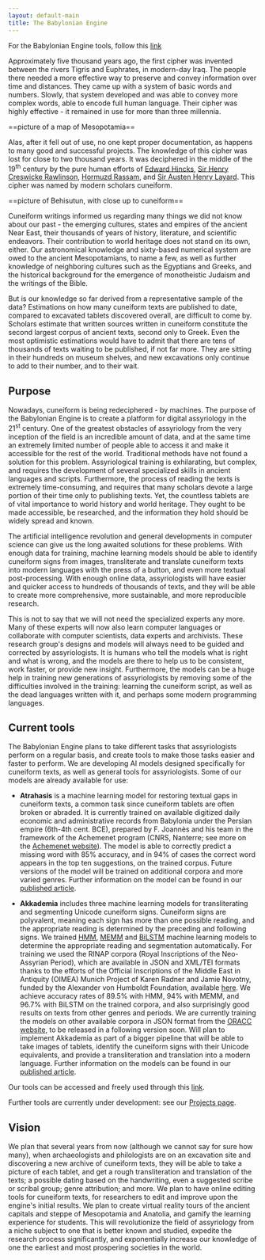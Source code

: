 ```yaml
---
layout: default-main
title: The Babylonian Engine
---
```


For the Babylonian Engine tools, follow this [link](https://babylonian.herokuapp.com/#/)

Approximately five thousand years ago, the first cipher was invented between the rivers Tigris and Euphrates, in modern-day Iraq. The people there needed a more effective way to preserve and convey information over time and distances. They came up with a system of basic words and numbers. Slowly, that system developed and was able to convey more complex words, able to encode full human language. Their cipher was highly effective - it remained in use for more than three millennia.

==picture of a map of Mesopotamia==

Alas, after it fell out of use, no one kept proper documentation, as happens to many good and successful projects. The knowledge of this cipher was lost for close to two thousand years. It was deciphered in the middle of the 19<sup>th</sup> century by the pure human efforts of [Edward Hincks](https://en.wikipedia.org/wiki/Edward_Hincks), [Sir Henry Creswicke Rawlinson](https://en.wikipedia.org/wiki/Sir_Henry_Rawlinson,_1st_Baronet), [Hormuzd Rassam](https://en.wikipedia.org/wiki/Hormuzd_Rassam), and [Sir Austen Henry Layard](https://en.wikipedia.org/wiki/Austen_Henry_Layard). This cipher was named by modern scholars cuneiform. 

==picture of Behisutun, with close up to cuneiform==

Cuneiform writings informed us regarding many things we did not know about our past - the emerging cultures, states and empires of the ancient Near East, their thousands of years of history, literature, and scientific endeavors. Their contribution to world heritage does not stand on its own, either. Our astronomical knowledge and sixty-based numerical system are owed to the ancient Mesopotamians, to name a few, as well as further knowledge of neighboring cultures such as the Egyptians and Greeks, and the historical background for the emergence of monotheistic Judaism and the writings of the Bible. 

But is our knowledge so far derived from a representative sample of the data? Estimations on how many cuneiform texts are published to date, compared to excavated tablets discovered overall, are difficult to come by. Scholars estimate that written sources written in cuneiform constitute the second largest corpus of ancient texts, second only to Greek. Even the most optimistic estimations would have to admit that there are tens of thousands of texts waiting to be published, if not far more. They are sitting in their hundreds on museum shelves, and new excavations only continue to add to their number, and to their wait.

## Purpose

Nowadays, cuneiform is being redeciphered - by machines. The purpose of the Babylonian Engine is to create a platform for digital assyriology in the 21<sup>st</sup> century. One of the greatest obstacles of assyriology from the very inception of the field is an incredible amount of data, and at the same time an extremely limited number of people able to access it and make it accessible for the rest of the world. Traditional methods have not found a solution for this problem. Assyriological training is exhilarating, but complex, and requires the development of several specialized skills in ancient languages and scripts. Furthermore, the process of reading the texts is extremely time-consuming, and requires that many scholars devote a large portion of their time only to publishing texts. Yet, the countless tablets are of vital importance to world history and world heritage. They ought to be made accessible, be researched, and the information they hold should be widely spread and known.

The artificial intelligence revolution and general developments in computer science can give us the long awaited solutions for these problems. With enough data for training, machine learning models should be able to identify cuneiform signs from images, transliterate and translate cuneiform texts into modern languages with the press of a button, and even more textual post-processing. With enough online data, assyriologists will have easier and quicker access to hundreds of thousands of texts, and they will be able to create more comprehensive, more sustainable, and more reproducible research.

This is not to say that we will not need the specialized experts any more. Many of these experts will now also learn computer languages or collaborate with computer scientists, data experts and archivists. These research group's designs and models will always need to be guided and corrected by assyriologists. It is humans who tell the models what is right and what is wrong, and the models are there to help us to be consistent, work faster, or provide new insight. Furthermore, the models can be a huge help in training new generations of assyriologists by removing some of the difficulties involved in the training: learning the cuneiform script, as well as the dead languages written with it, and perhaps some modern programming languages. 

## Current tools

The Babylonian Engine plans to take different tasks that assyriologists perform on a regular basis, and create tools to make those tasks easier and faster to perform. We are developing AI models designed specifically for cuneiform texts, as well as general tools for assyriologists. Some of our models are already available for use: 

- **Atrahasis** is a machine learning model for restoring textual gaps in cuneiform texts, a common task since cuneiform tablets are often broken or abraded. It is currently trained on available digitized daily economic and administrative records from Babylonia under the Persian empire (6th-4th cent. BCE), prepared by F. Joannès and his team in the framework of the Achemenet program (CNRS, Nanterre; see more on the [Achemenet website](http://www.achemenet.com/fr/tree/?/sources-textuelles/textes-par-langues-et-ecritures/babylonien)). The model is able to correctly predict a missing word with 85% accuracy, and in 94% of cases the correct word appears in the top ten suggestions, on the trained corpus. Future versions of the model will be trained on additional corpora and more varied genres. Further information on the model can be found in our [published article](https://www.pnas.org/content/117/37/22743).

- **Akkademia** includes three machine learning models for transliterating and segmenting Unicode cuneiform signs. Cuneiform signs are polyvalent, meaning each sign has more than one possible reading, and the appropriate reading is determined by the preceding and following signs. We trained [HMM](https://en.wikipedia.org/wiki/Hidden_Markov_model), [MEMM](https://en.wikipedia.org/wiki/Maximum-entropy_Markov_model) and [Bi](https://en.wikipedia.org/wiki/Bidirectional_recurrent_neural_networks)[LSTM](https://en.wikipedia.org/wiki/Long_short-term_memory) machine learning models to determine the appropriate reading and segmentation automatically. For training we used the RINAP corpora (Royal Inscriptions of the Neo-Assyrian Period), which are available in JSON and XML/TEI formats thanks to the efforts of the Official Inscriptions of the Middle East in Antiquity (OIMEA) Munich Project of Karen Radner and Jamie Novotny, funded by the Alexander von Humboldt Foundation, available [here](http://oracc.museum.upenn.edu/rinap/). We achieve accuracy rates of 89.5% with HMM, 94% with MEMM, and 96.7% with BiLSTM on the trained corpora, and also surprisingly good results on texts from other genres and periods. We are currently training the models on other available corpora in JSON format from the [ORACC website](http://oracc.museum.upenn.edu/projectlist.html), to be released in a following version soon. Will plan to implement Akkademia as part of a bigger pipeline that will be able to take images of tablets, identify the cuneiform signs with their Unicode equivalents, and provide a transliteration and translation into a modern language. Further information on the models can be found in our [published article](https://journals.plos.org/plosone/article?id=10.1371/journal.pone.0240511).

Our tools can be accessed and freely used through this [link](https://babylonian.herokuapp.com/#/).

Further tools are currently under development: see our [Projects page](projects.html).

## Vision 

We plan that several years from now (although we cannot say for sure how many), when archaeologists and philologists are on an excavation site and discovering a new archive of cuneiform texts, they will be able to take a picture of each tablet, and get a rough transliteration and translation of the texts; a possible dating based on the handwriting, even a suggested scribe or scribal group; genre attribution; and more. We plan to have online editing tools for cuneiform texts, for researchers to edit and improve upon the engine's initial results. We plan to create virtual reality tours of the ancient capitals and steppe of Mesopotamia and Anatolia, and gamify the learning experience for students. This will revolutionize the field of assyriology from a niche subject to one that is better known and studied, expedite the research process significantly, and exponentially increase our knowledge of one the earliest and most prospering societies in the world.
